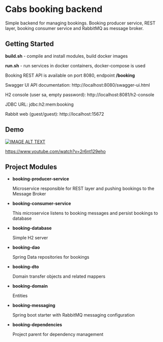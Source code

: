 # Cabs booking backend
Simple backend for managing bookings. Booking producer service, REST layer, booking consumer service and RabbitMQ as message broker.

## Getting Started

**build.sh** - compile and install modules, build docker images

**run.sh** - run services in docker containers, docker-compose is used

Booking REST API is available on port 8080, endpoint **/booking**

Swagger UI API documentation: http://localhost:8080/swagger-ui.html

H2 console (user sa, empty password): http://localhost:8081/h2-console

JDBC URL: jdbc:h2:mem:booking

Rabbit web (guest/guest): http://localhost:15672

## Demo

[![IMAGE ALT TEXT](http://img.youtube.com/vi/2r6nt129eho/0.jpg)](http://www.youtube.com/watch?v=2r6nt129eho "demo backend - Spring boot, RabbitMQ, docker compose, H2")

https://www.youtube.com/watch?v=2r6nt129eho


## Project Modules

* **booking-producer-service**

    Microservice responsible for REST layer and pushing bookings to the Message Broker

* **booking-consumer-service**

    This microservice listens to booking messages and persist bookings to database

* **booking-database**

    Simple H2 server

* **booking-dao**

    Spring Data repositories for bookings

* **booking-dto**

    Domain transfer objects and related mappers

* **booking-domain**
    
    Entities

* **booking-messaging**

    Spring boot starter with RabbitMQ messaging configuration

* **booking-dependencies**

    Project parent for dependency management